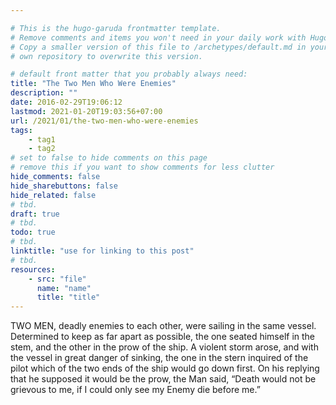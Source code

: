 ```yaml
---

# This is the hugo-garuda frontmatter template.
# Remove comments and items you won't need in your daily work with Hugo.
# Copy a smaller version of this file to /archetypes/default.md in your
# own repository to overwrite this version.

# default front matter that you probably always need:
title: "The Two Men Who Were Enemies"
description: ""
date: 2016-02-29T19:06:12
lastmod: 2021-01-20T19:03:56+07:00
url: /2021/01/the-two-men-who-were-enemies
tags:
    - tag1
    - tag2
# set to false to hide comments on this page
# remove this if you want to show comments for less clutter
hide_comments: false
hide_sharebuttons: false
hide_related: false
# tbd.
draft: true
# tbd.
todo: true
# tbd.
linktitle: "use for linking to this post"
# tbd.
resources:
    - src: "file"
      name: "name"
      title: "title"
---
```

TWO MEN, deadly enemies to each other, were sailing in the same vessel. Determined to keep as far apart as possible, the one seated himself in the stem, and the other in the prow of the ship. A violent storm arose, and with the vessel in great danger of sinking, the one in the stern inquired of the pilot which of the two ends of the ship would go down first. On his replying that he supposed it would be the prow, the Man said, “Death would not be grievous to me, if I could only see my Enemy die before me.”



